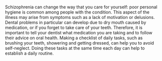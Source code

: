 Schizophrenia can change the way that you care for yourself: poor personal
hygiene is common among people with the condition. This aspect of the illness
may arise from symptoms such as a lack of motivation or delusions. Dental
problems in particular can develop due to dry mouth caused by medication, or if
you forget to take care of your teeth. Therefore, it is important to tell your
dentist what medication you are taking and to follow their advice on oral
health. Making a checklist of daily tasks, such as brushing your teeth,
showering and getting dressed, can help you to avoid self-neglect. Doing these
tasks at the same time each day can help to establish a daily routine.
